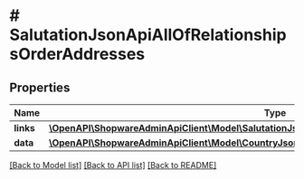 # # SalutationJsonApiAllOfRelationshipsOrderAddresses

## Properties

Name | Type | Description | Notes
------------ | ------------- | ------------- | -------------
**links** | [**\OpenAPI\ShopwareAdminApiClient\Model\SalutationJsonApiAllOfRelationshipsOrderAddressesLinks**](SalutationJsonApiAllOfRelationshipsOrderAddressesLinks.md) |  | [optional]
**data** | [**\OpenAPI\ShopwareAdminApiClient\Model\CountryJsonApiAllOfRelationshipsOrderAddressesData[]**](CountryJsonApiAllOfRelationshipsOrderAddressesData.md) |  | [optional]

[[Back to Model list]](../../README.md#models) [[Back to API list]](../../README.md#endpoints) [[Back to README]](../../README.md)
